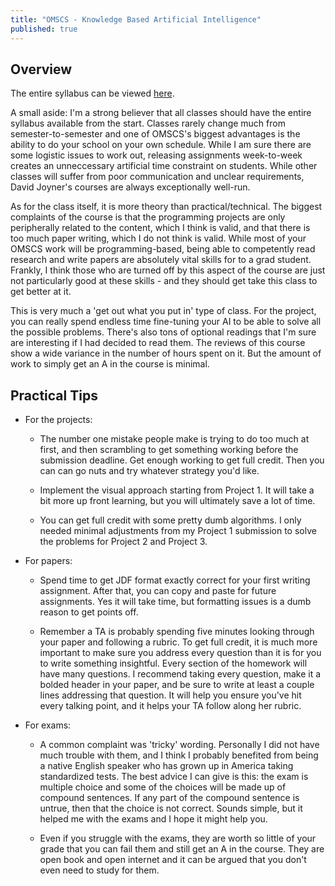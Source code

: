 ```yaml
---
title: "OMSCS - Knowledge Based Artificial Intelligence"
published: true
---
```


## Overview ##

The entire syllabus can be viewed [here](http://lucylabs.gatech.edu/kbai/). 

A small aside: I'm a strong believer that all classes should have the entire syllabus available from the start. Classes rarely change much from semester-to-semester and one of OMSCS's biggest advantages is the ability to do your school on your own schedule. While I am sure there are some logistic issues to work out, releasing assignments week-to-week creates an unneccessary artificial time constraint on students. While other classes will suffer from poor communication and unclear requirements, David Joyner's courses are always exceptionally well-run.

As for the class itself, it is more theory than practical/technical. The biggest complaints of the course is that the programming projects are only peripherally related to the content, which I think is valid, and that there is too much paper writing, which I do not think is valid. While most of your OMSCS work will be programming-based, being able to competently  read research and write papers are absolutely vital skills for to a grad student. Frankly, I think those who are turned off by this aspect of the course are just not particularly good at these skills - and they should get take this class to get better at it.

This is very much a 'get out what you put in' type of class. For the project, you can really spend endless time fine-tuning your AI to be able to solve all the possible problems. There's also tons of optional readings that I'm sure are interesting if I had decided to read them. The reviews of this course show a wide variance in the number of hours spent on it. But the amount of work to simply get an A in the course is minimal.

## Practical Tips ##

- For the projects: 
  - The number one mistake people make is trying to do too much at first, and then scrambling to get something working before the submission deadline. Get enough working to get full credit. Then you can can go nuts and try whatever strategy you'd like.

  - Implement the visual approach starting from Project 1. It will take a bit more up front learning, but you will ultimately save a lot of time.

  - You can get full credit with some pretty dumb algorithms. I only needed minimal adjustments from my Project 1 submission to solve the problems for Project 2 and Project 3.

- For papers: 
  - Spend time to get JDF format exactly correct for your first writing assignment. After that, you can copy and paste for future assignments. Yes it will take time, but formatting issues is a dumb reason to get points off.

  - Remember a TA is probably spending five minutes looking through your paper and following a rubric. To get full credit, it is much more important to make sure you address every question than it is for you to write something insightful. Every section of the homework will have many questions. I recommend taking every question, make it a bolded header in your paper, and be sure to write at least a couple lines addressing that question. It will help you ensure you've hit every talking point, and it helps your TA follow along her rubric.

- For exams: 
  - A common complaint was 'tricky' wording. Personally I did not have much trouble with them, and I think I probably benefited from being a native English speaker who has grown up in America taking standardized tests. The best advice I can give is this: the exam is multiple choice and some of the choices will be made up of compound sentences. If any part of the compound sentence is untrue, then that the choice is not correct. Sounds simple, but it helped me with the exams and I hope it might help you. 
  
  - Even if you struggle with the exams, they are worth so little of your grade that you can fail them and still get an A in the course. They are open book and open internet and it can be argued that you don't even need to study for them.